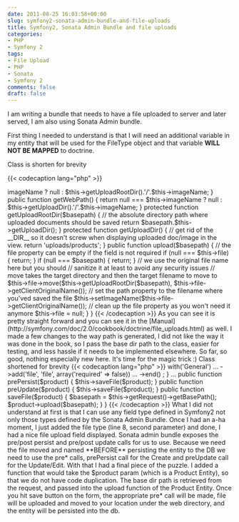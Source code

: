```yaml
---
date: 2011-08-25 16:03:58+00:00
slug: symfony2-sonata-admin-bundle-and-file-uploads
title: Symfony2, Sonata Admin Bundle and file uploads
categories:
- PHP
- Symfony 2
tags:
- File Upload
- PHP
- Sonata
- Symfony 2
comments: false
draft: false
---
```


I am writing a bundle that needs to have a file uploaded to server and later served, I am also using Sonata Admin bundle.
<!--more-->
First thing I needed to understand is that I will need an additional variable in my entity that will be used for the FileType object and that variable **WILL NOT BE MAPPED** to doctrine.

Class is shorten for brevity

{{< codecaption lang="php" >}}
<?php

class Product
{
  protected $id;
...
  protected $imageName;

  protected $file;
...
  public function getAbsolutePath()
  {
      return null === $this->imageName ? null : $this->getUploadRootDir().'/'.$this->imageName;
  }

  public function getWebPath()
  {
    return null === $this->imageName ? null : $this->getUploadDir().'/'.$this->imageName;
  }

  protected function getUploadRootDir($basepath)
  {
    // the absolute directory path where uploaded documents should be saved
    return $basepath.$this->getUploadDir();
  }

  protected function getUploadDir()
  {
    // get rid of the __DIR__ so it doesn't screw when displaying uploaded doc/image in the view.
    return 'uploads/products';
  }

  public function upload($basepath)
  {
    // the file property can be empty if the field is not required
    if (null === $this->file) {
        return;
    }

    if (null === $basepath) {
        return;
    }

    // we use the original file name here but you should
    // sanitize it at least to avoid any security issues

    // move takes the target directory and then the target filename to move to
    $this->file->move($this->getUploadRootDir($basepath), $this->file->getClientOriginalName());

    // set the path property to the filename where you'ved saved the file
    $this->setImageName($this->file->getClientOriginalName());

    // clean up the file property as you won't need it anymore
    $this->file = null;
  }
}
{{< /codecaption >}}

As you can see it is pretty straight forward and you can see it in the [Manual](http://symfony.com/doc/2.0/cookbook/doctrine/file_uploads.html) as well.

I made a few changes to the way path is generated, I did not like the way it was done in the book, so I pass the base dir path to the class, easier for testing, and less hassle if it needs to be implemented elsewhere.

So far, so good, nothing especially new here.

It's time for the magic trick :)

Class shortened for brevity

{{< codecaption lang="php" >}}
<?php

class Product extends Admin {
...
  protected function configureFormFields(FormMapper $formMapper) {
    $formMapper
            ->with('General')
...
            ->add('file', 'file', array('required' => false))
...
            ->end()
    ;
  }
...
  public function prePersist($product) {
    $this->saveFile($product);
  }

  public function preUpdate($product) {
    $this->saveFile($product);
  }

  public function saveFile($product) {
    $basepath = $this->getRequest()->getBasePath();
    $product->upload($basepath);
  }
}
{{< /codecaption >}}

What I did not understand at first is that I can use any field type defined in Symfony2 not only those types defined by the Sonata Admin Bundle.

Once I had an a-ha moment, I just added the file type (line 8, second parameter) and done, I had a nice file upload field displayed.

Sonata admin bundle exposes the pre/post persist and pre/post update calls for us to use.

Because we need the file moved and named **BEFORE** persisting the entity to the DB we need to use the pre* calls,
prePersist call for the Create and preUpdate call for the Update/Edit.

With that I had a final piece of the puzzle.

I added a function that would take the $product param (which is a Product Entity), so that we do not have code duplication.
The base dir path is retrieved from the request, and passed into the upload function of the Product Entity.

Once you hit save button on the form, the appropriate pre* call will be made, file will be uploaded and moved to your location under the web directory, and the entity will be persisted into the db.



